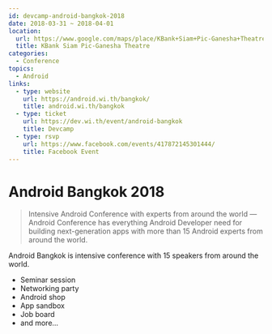 ```yaml
---
id: devcamp-android-bangkok-2018
date: 2018-03-31 ~ 2018-04-01
location:
  url: https://www.google.com/maps/place/KBank+Siam+Pic-Ganesha+Theatre/@13.7453529,100.5340086,15z/data=!4m5!3m4!1s0x0:0xfb75b4e46ea2473b!8m2!3d13.7453529!4d100.5340086?sa=X&ved=0ahUKEwjA8-vV8NTZAhVLKY8KHW-yDx8Q_BIIhgEwCg
  title: KBank Siam Pic-Ganesha Theatre
categories:
  - Conference
topics:
  - Android
links:
  - type: website
    url: https://android.wi.th/bangkok/
    title: android.wi.th/bangkok
  - type: ticket
    url: https://dev.wi.th/event/android-bangkok
    title: Devcamp
  - type: rsvp
    url: https://www.facebook.com/events/417872145301444/
    title: Facebook Event
---
```


# Android Bangkok 2018

> Intensive Android Conference with experts from around the world — Android Conference has everything Android Developer need for building next-generation apps with more than 15 Android experts from around the world.

Android Bangkok is intensive conference with 15 speakers from around the world.

- Seminar session
- Networking party
- Android shop
- App sandbox
- Job board
- and more...

